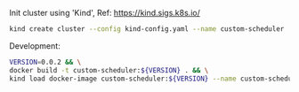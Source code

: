 Init cluster using 'Kind', Ref: https://kind.sigs.k8s.io/
```bash
kind create cluster --config kind-config.yaml --name custom-scheduler
```


Development:
```bash
VERSION=0.0.2 && \
docker build -t custom-scheduler:${VERSION} . && \
kind load docker-image custom-scheduler:${VERSION} --name custom-scheduler
```